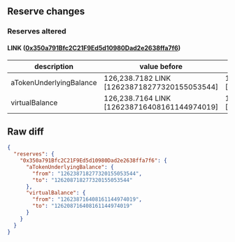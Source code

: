 ## Reserve changes

### Reserves altered

#### LINK ([0x350a791Bfc2C21F9Ed5d10980Dad2e2638ffa7f6](https://optimistic.etherscan.io/address/0x350a791Bfc2C21F9Ed5d10980Dad2e2638ffa7f6))

| description | value before | value after |
| --- | --- | --- |
| aTokenUnderlyingBalance | 126,238.7182 LINK [126238718277320155053544] | 126,208.7182 LINK [126208718277320155053544] |
| virtualBalance | 126,238.7164 LINK [126238716408161144974019] | 126,208.7164 LINK [126208716408161144974019] |


## Raw diff

```json
{
  "reserves": {
    "0x350a791Bfc2C21F9Ed5d10980Dad2e2638ffa7f6": {
      "aTokenUnderlyingBalance": {
        "from": "126238718277320155053544",
        "to": "126208718277320155053544"
      },
      "virtualBalance": {
        "from": "126238716408161144974019",
        "to": "126208716408161144974019"
      }
    }
  }
}
```
